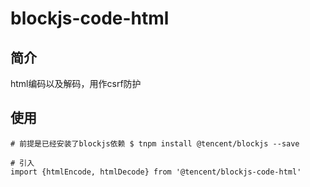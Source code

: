 # blockjs-code-html

## 简介
html编码以及解码，用作csrf防护

## 使用
```
# 前提是已经安装了blockjs依赖 $ tnpm install @tencent/blockjs --save

# 引入
import {htmlEncode, htmlDecode} from '@tencent/blockjs-code-html'


```